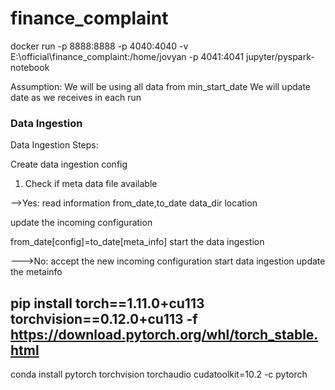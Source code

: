 # finance_complaint

docker run -p 8888:8888 -p 4040:4040 -v E:\official\finance_complaint:/home/jovyan -p 4041:4041 jupyter/pyspark-notebook



Assumption:
We will be using all data from min_start_date
We will update date as we receives in each run

### Data Ingestion

Data Ingestion Steps:

Create data ingestion config 


1. Check if meta data file available 




-->Yes:
read information
from_date,to_date
data_dir location

update the incoming configuration

from_date[config]=to_date[meta_info]
start the data ingestion

--->No:
accept the new incoming configuration
start data ingestion 
update the metainfo

pip install torch==1.11.0+cu113 torchvision==0.12.0+cu113 -f https://download.pytorch.org/whl/torch_stable.html
--
conda install pytorch torchvision torchaudio cudatoolkit=10.2 -c pytorch